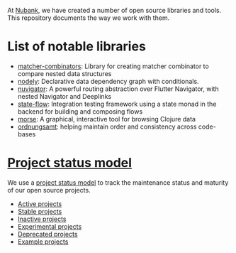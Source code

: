 At [Nubank](https://nubank.com.br/en/),
we have created a number of open source libraries and tools.
This repository documents the way we work with them.

# List of notable libraries

- [matcher-combinators](https://github.com/nubank/matcher-combinators): Library for creating matcher combinator to compare nested data structures
- [nodely](https://github.com/nubank/nodely): Declarative data dependency graph with conditionals. 
- [nuvigator](https://github.com/nubank/nuvigator): A powerful routing abstraction over Flutter Navigator, with nested Navigator and Deeplinks
- [state-flow](https://github.com/nubank/state-flow): Integration testing framework using a state monad in the backend for building and composing flows
- [morse](https://github.com/nubank/morse): A graphical, interactive tool for browsing Clojure data
- [ordnungsamt](https://github.com/nubank/ordnungsamt): helping maintain order and consistency across code-bases

# [Project status model](./project-status.md)

We use a [project status model](./project-status.md) to track the maintenance status and maturity of our open source projects.

* [Active projects](https://github.com/topics/nubank-active)
* [Stable projects](https://github.com/topics/nubank-stable)
* [Inactive projects](https://github.com/topics/nubank-inactive)
* [Experimental projects](https://github.com/topics/nubank-experimental)
* [Deprecated projects](https://github.com/topics/nubank-deprecated)
* [Example projects](https://github.com/topics/nubank-example)
